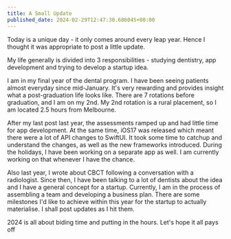 ```yaml
---
title: A Small Update
published_date: 2024-02-29T12:47:30.686045+00:00
---
```


Today is a unique day - it only comes around every leap year. Hence I thought it was appropriate to post a little update.

My life generally is divided into 3 responsibilities - studying dentistry, app development and trying to develop a startup idea.

I am in my final year of the dental program. I have been seeing patients almost everyday since mid-January. It's very rewarding and provides insight what a post-graduation life looks like. There are 7 rotations before graduation, and I am on my 2nd. My 2nd rotation is a rural placement, so I am located 2.5 hours from Melbourne.

After my last post last year, the assessments ramped up and had little time for app development. At the same time, iOS17 was released which meant there were a lot of API changes to SwiftUI. It took some time to catchup and understand the changes, as well as the new frameworks introduced. During the holidays, I have been working on a separate app as well. I am currently working on that whenever I have the chance.

Also last year, I wrote about CBCT following a conversation with a radiologist. Since then, I have been talking to a lot of dentists about the idea and I have a general concept for a startup. Currently, I am in the process of assembling a team and developing a business plan. There are some milestones I'd like to achieve within this year for the startup to actually materialise. I shall post updates as I hit them.

2024 is all about biding time and putting in the hours. Let's hope it all pays off
